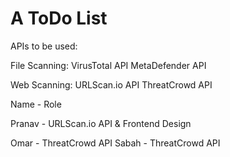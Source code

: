 # A ToDo List

APIs to be used:

File Scanning:
	VirusTotal API
	MetaDefender API

Web Scanning:
	URLScan.io API
	ThreatCrowd API

Name - Role

Pranav - URLScan.io API & Frontend Design

Omar - ThreatCrowd API 
Sabah - ThreatCrowd API




